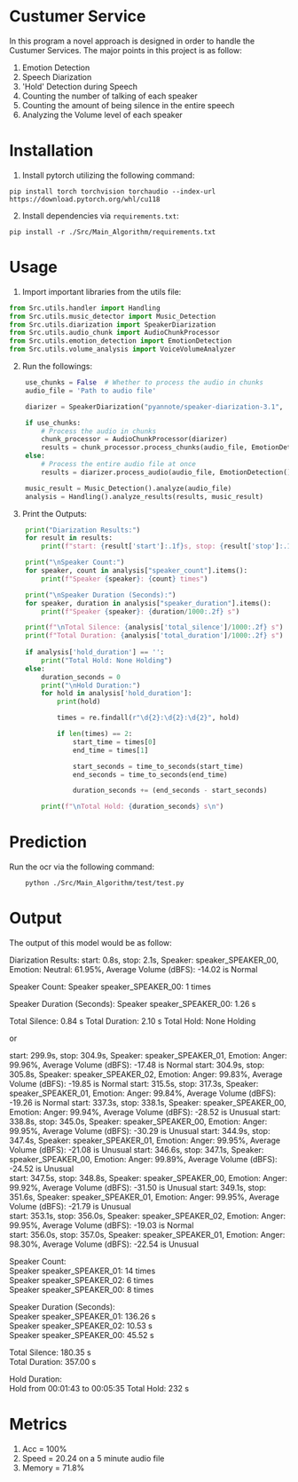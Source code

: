 # Custumer Service
In this program a novel approach is designed in order to handle the Custumer Services. The major points in this project is as follow:
1. Emotion Detection
2. Speech Diarization
3. 'Hold' Detection during Speech
4. Counting the number of talking of each speaker
5. Counting the amount of being silence in the entire speech
6. Analyzing the Volume level of each speaker

# Installation
1. Install pytorch utilizing the following command:
```shell script
pip install torch torchvision torchaudio --index-url https://download.pytorch.org/whl/cu118
```

2. Install dependencies via `requirements.txt`:
```shell script
pip install -r ./Src/Main_Algorithm/requirements.txt
```

# Usage
1. Import important libraries from the utils file:

```python
from Src.utils.handler import Handling
from Src.utils.music_detector import Music_Detection
from Src.utils.diarization import SpeakerDiarization
from Src.utils.audio_chunk import AudioChunkProcessor
from Src.utils.emotion_detection import EmotionDetection
from Src.utils.volume_analysis import VoiceVolumeAnalyzer
```

2. Run the followings:

```python
    use_chunks = False  # Whether to process the audio in chunks
    audio_file = 'Path to audio file'

    diarizer = SpeakerDiarization("pyannote/speaker-diarization-3.1", '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')

    if use_chunks:
        # Process the audio in chunks
        chunk_processor = AudioChunkProcessor(diarizer)
        results = chunk_processor.process_chunks(audio_file, EmotionDetection(), VoiceVolumeAnalyzer())
    else:
        # Process the entire audio file at once
        results = diarizer.process_audio(audio_file, EmotionDetection(), VoiceVolumeAnalyzer())

    music_result = Music_Detection().analyze(audio_file)
    analysis = Handling().analyze_results(results, music_result)
```

3. Print the Outputs:

```python
    print("Diarization Results:")
    for result in results:
        print(f"start: {result['start']:.1f}s, stop: {result['stop']:.1f}s, Speaker: {result['speaker']}, Emotion: {result['emotion']}, Average Volume (dBFS): {result['Average Volume (dBFS)']:.2f} is {'Normal' if (result['Average Volume (dBFS)']>= -20 and result['Average Volume (dBFS)']<= -10) else 'Unusual'}")

    print("\nSpeaker Count:")
    for speaker, count in analysis["speaker_count"].items():
        print(f"Speaker {speaker}: {count} times")

    print("\nSpeaker Duration (Seconds):")
    for speaker, duration in analysis["speaker_duration"].items():
        print(f"Speaker {speaker}: {duration/1000:.2f} s")

    print(f"\nTotal Silence: {analysis['total_silence']/1000:.2f} s")
    print(f"Total Duration: {analysis['total_duration']/1000:.2f} s")
    
    if analysis['hold_duration'] == '':
        print("Total Hold: None Holding")
    else:
        duration_seconds = 0
        print("\nHold Duration:")
        for hold in analysis['hold_duration']:
            print(hold)

            times = re.findall(r"\d{2}:\d{2}:\d{2}", hold)

            if len(times) == 2:
                start_time = times[0]
                end_time = times[1]

                start_seconds = time_to_seconds(start_time)
                end_seconds = time_to_seconds(end_time)

                duration_seconds += (end_seconds - start_seconds)

        print(f"\nTotal Hold: {duration_seconds} s\n")
```

# Prediction
Run the ocr via the following command:
```shell script
    python ./Src/Main_Algorithm/test/test.py
```

# Output
The output of this model would be as follow:

Diarization Results:
start: 0.8s, stop: 2.1s, Speaker: speaker_SPEAKER_00, Emotion: Neutral: 61.95%, Average Volume (dBFS): -14.02 is Normal

Speaker Count:
Speaker speaker_SPEAKER_00: 1 times

Speaker Duration (Seconds):
Speaker speaker_SPEAKER_00: 1.26 s

Total Silence: 0.84 s
Total Duration: 2.10 s
Total Hold: None Holding

or

start: 299.9s, stop: 304.9s, Speaker: speaker_SPEAKER_01, Emotion: Anger: 99.96%, Average Volume (dBFS): -17.48 is Normal
start: 304.9s, stop: 305.8s, Speaker: speaker_SPEAKER_02, Emotion: Anger: 99.83%, Average Volume (dBFS): -19.85 is Normal
start: 315.5s, stop: 317.3s, Speaker: speaker_SPEAKER_01, Emotion: Anger: 99.84%, Average Volume (dBFS): -19.26 is Normal
start: 337.3s, stop: 338.1s, Speaker: speaker_SPEAKER_00, Emotion: Anger: 99.94%, Average Volume (dBFS): -28.52 is Unusual
start: 338.8s, stop: 345.0s, Speaker: speaker_SPEAKER_00, Emotion: Anger: 99.95%, Average Volume (dBFS): -30.29 is Unusual
start: 344.9s, stop: 347.4s, Speaker: speaker_SPEAKER_01, Emotion: Anger: 99.95%, Average Volume (dBFS): -21.08 is Unusual
start: 346.6s, stop: 347.1s, Speaker: speaker_SPEAKER_00, Emotion: Anger: 99.89%, Average Volume (dBFS): -24.52 is Unusual  
start: 347.5s, stop: 348.8s, Speaker: speaker_SPEAKER_00, Emotion: Anger: 99.92%, Average Volume (dBFS): -31.50 is Unusual 
start: 349.1s, stop: 351.6s, Speaker: speaker_SPEAKER_01, Emotion: Anger: 99.95%, Average Volume (dBFS): -21.79 is Unusual  
start: 353.1s, stop: 356.0s, Speaker: speaker_SPEAKER_02, Emotion: Anger: 99.95%, Average Volume (dBFS): -19.03 is Normal   
start: 356.0s, stop: 357.0s, Speaker: speaker_SPEAKER_01, Emotion: Anger: 98.30%, Average Volume (dBFS): -22.54 is Unusual  

Speaker Count:                                                                                                          
Speaker speaker_SPEAKER_01: 14 times                                                                                    
Speaker speaker_SPEAKER_02: 6 times                                                                                     
Speaker speaker_SPEAKER_00: 8 times

Speaker Duration (Seconds):                                                                                             
Speaker speaker_SPEAKER_01: 136.26 s                                                                                    
Speaker speaker_SPEAKER_02: 10.53 s                                                                                     
Speaker speaker_SPEAKER_00: 45.52 s

Total Silence: 180.35 s                                                                                                 
Total Duration: 357.00 s

Hold Duration:                                                                                                          
Hold from 00:01:43 to 00:05:35
Total Hold: 232 s 


# Metrics
1. Acc = 100%
2. Speed = 20.24 on a 5 minute audio file
3. Memory = 71.8%                                                                                                